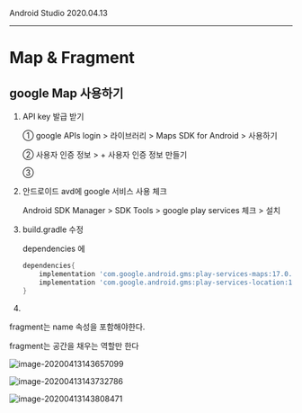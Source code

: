 Android Studio																					2020.04.13

---

# Map & Fragment



## google Map 사용하기

1. API key 발급 받기

   ① google APIs login > 라이브러리 > Maps SDK for Android > 사용하기

   ② 사용자 인증 정보 > + 사용자 인증 정보 만들기

   ③ 

   

2. 안드로이드 avd에 google 서비스 사용 체크

   Android SDK Manager > SDK Tools > google play services 체크 > 설치

   

3. build.gradle 수정

   dependencies 에

   ```groovy
   dependencies{
       implementation 'com.google.android.gms:play-services-maps:17.0.0'
       implementation 'com.google.android.gms:play-services-location:17.0.0'
   }
   ```

   

4. 

fragment는 name 속성을 포함해야한다.

fragment는 공간을 채우는 역할만 한다





![image-20200413143657099](C:\Users\student\AppData\Roaming\Typora\typora-user-images\image-20200413143657099.png)

![image-20200413143732786](C:\Users\student\AppData\Roaming\Typora\typora-user-images\image-20200413143732786.png)

![image-20200413143808471](C:\Users\student\AppData\Roaming\Typora\typora-user-images\image-20200413143808471.png)